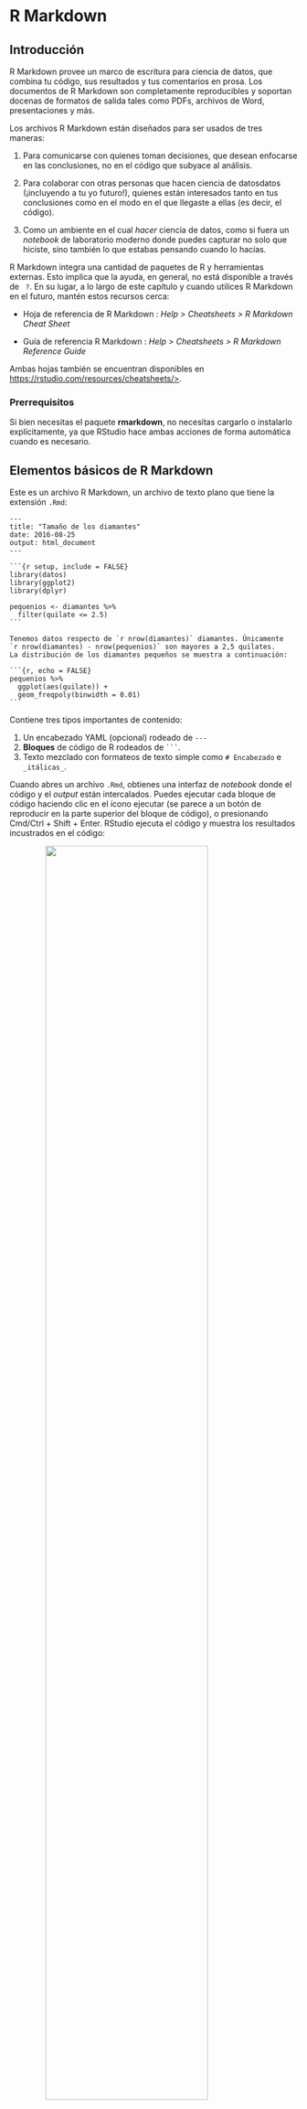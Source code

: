 # R Markdown

## Introducción

R Markdown provee un marco de escritura para ciencia de datos, que combina tu código, sus resultados y tus comentarios en prosa. Los documentos de R Markdown son completamente reproducibles y soportan docenas de formatos de salida tales como PDFs, archivos de Word, presentaciones y más.

Los archivos R Markdown están diseñados para ser usados de tres maneras:

1. Para comunicarse con quienes toman decisiones, que desean enfocarse en las
 conclusiones, no en el código que subyace al análisis.

1. Para colaborar con otras personas que hacen ciencia de datosdatos (¡incluyendo a tu yo futuro!),
 quienes están interesados tanto en tus conclusiones como en el modo en el que
 llegaste a ellas (es decir, el código).

1. Como un ambiente en el cual _hacer_ ciencia de datos, como si fuera un  *notebook* de
 laboratorio moderno donde puedes capturar no solo que hiciste, sino también
 lo que estabas pensando cuando lo hacías.

R Markdown integra una cantidad de paquetes de R y herramientas externas. Esto implica que la ayuda, en general, no está disponible a través de ` ?`. En su lugar, a lo largo de este capítulo y cuando utilices R Markdown en el futuro, mantén estos recursos cerca:

* Hoja de referencia de R Markdown : _Help > Cheatsheets > R Markdown Cheat Sheet_

* Guía de referencia R Markdown : _Help > Cheatsheets > R Markdown Reference
 Guide_

Ambas hojas también se encuentran disponibles en https://rstudio.com/resources/cheatsheets/>.

### Prerrequisitos

Si bien necesitas el paquete __rmarkdown__, no necesitas cargarlo o instalarlo explícitamente, ya que RStudio hace ambas acciones de forma automática cuando es necesario.



## Elementos básicos de R Markdown

Este es un archivo R Markdown, un archivo de texto plano que tiene la extensión `.Rmd`:


````
---
title: "Tamaño de los diamantes"
date: 2016-08-25
output: html_document
---

```{r setup, include = FALSE}
library(datos)
library(ggplot2)
library(dplyr)

pequenios <- diamantes %>%
  filter(quilate <= 2.5)
```

Tenemos datos respecto de `r nrow(diamantes)` diamantes. Únicamente 
`r nrow(diamantes) - nrow(pequenios)` son mayores a 2,5 quilates. 
La distribución de los diamantes pequeños se muestra a continuación:

```{r, echo = FALSE}
pequenios %>%
  ggplot(aes(quilate)) +
  geom_freqpoly(binwidth = 0.01)
```
````

Contiene tres tipos importantes de contenido:

 1. Un encabezado YAML (opcional) rodeado de `---`
 1. __Bloques__ de código de R rodeados de ```` ``` ````.
 1. Texto mezclado con formateos de texto simple como `# Encabezado` e `_itálicas_`.

Cuando abres un archivo `.Rmd`, obtienes una interfaz de *notebook* donde el código y el *output* están intercalados. Puedes ejecutar cada bloque de código haciendo clic en el ícono ejecutar (se parece a un botón de reproducir en la parte superior del bloque de código), o presionando Cmd/Ctrl + Shift + Enter. RStudio ejecuta el código y muestra los resultados incustrados en el código:

<img src="rmarkdown/tamanio-diamantes-cuadernillo.png" width="75%" style="display: block; margin: auto;" />

Para producir un reporte completo que contenga todo el texto, código y resultados, haz clic en "Knit" o presionar Cmd/Ctrl + Shift + K. Puede hacerse también de manera programática con `rmarkdown::render("1-example.Rmd")`. Esto mostrará el reporte en el panel *viewer* y creará un archivo HTML independiente que puedes compartir con otras personas.

<img src="rmarkdown/tamanio-diamantes-reporte.png" width="75%" style="display: block; margin: auto;" />

Cuando haces *knit* el documento (_knit_ significa tejer en inglés), R Markdown envía el .Rmd a _knitr_ (http://yihui.name/knitr/) que ejecuta todos los bloques de código y crea un nuevo documento markdown (.md) que incluye el código y su output. El archivo markdown generado por _knitr_ es procesado entonces por pandoc (http://pandoc.org/) que es el responsable de crear el archivo terminado. La ventaja de este flujo de trabajo en dos pasos es que puedes crear un muy amplio rango de formatos de salida, como aprenderás en [Formatos de R markdown ].

<img src="images/RMarkdownFlow.png" width="75%" style="display: block; margin: auto;" />

Para comenzar con tu propio archivo `.Rmd`, selecciona *File > New File > R Markdown...* en la barra de menú. RStudio iniciará un asistente que puedes usar para pre-rellenar tu archivo con contenido útil que te recuerda cómo funcionan las principales características de R Markdown.

Las siguientes secciones profundizan en los tres componentes de un documento de R Markdown en más detalle: el texto Markdown, los bloques de código y el encabezado YAML.

### Ejercicios

1. Crea un nuevo *notebook* usando _File > New File > R Notebook_. Lee las
 instrucciones. Practica ejecutando los bloques. Verifica que puedes modificar el código, re-ejecútalo, y observa la salida modificada.

1. Crea un nuevo documento R Markdown con _File > New File > R Markdown..._
 Haz clic en el icono apropiado de *Knit*. Haz *Knit* usando el atajo de teclado apropiado. Verifica que puedes modificar el *input* y la actualización del *output*.

1. Compara y contrasta el *notebook* de R con los archivos de R markdown que has
 creado antes. ¿Cómo son similares los outputs? ¿Cómo son diferentes? ¿Cómo son similares los inputs? ¿En qué se diferencian? ¿Qué ocurre si copias el encabezado YAML de uno al otro?

1. Crea un nuevo documento R Markdown para cada uno de los tres formatos
 incorporados: HTML, PDF and Word. Haz *knit* en cada uno de estos tres documentos. ¿Como difiere el output? ¿Cómo difiere el input? (Puedes necesitar instalar LaTeX para poder compilar el output en PDF--- RStudio te preguntará si esto es necesario).

## Formateo de texto con Markdown

La prosa en los archivos `.Rmd` está escrita en Markdown, una colección simple de convenciones para dar formato a archivos de texto plano. Markdown está diseñado para ser fácil de leer y fácil de escribir. Es también muy fácil de aprender. La siguiente guía muestra cómo usar el Markdown de Pandoc, una versión ligeramente extendida de Markdown que R Markdown comprende.


```
Formato de texto
------------------------------------------------------------

*cursiva*   o _cursiva_
**negrita**   __negrita__
`code`
superíndice^2^ y subíndice~2~

Encabezados
------------------------------------------------------------

# Encabezado de primer nivel

## Encabezado de segundo nivel

### Encabezado de tercer nivel

Listas
------------------------------------------------------------

*   Elemento 1 en lista no enumerada

*   Elemento 2

    * Elemento 2a

    * Elemento 2b

1.  Elemento 1 en lista enumerada

1.  Elemento 2. La numeración se incrementa automáticamente en el output.

Enlaces e imágenes
------------------------------------------------------------

<http://ejemplo.com>

[texto del enlace](http://ejemplo.com)

![pie de página opcional](ruta/de/la/imagen.png)

Tablas 
------------------------------------------------------------

Primer encabezado     | Segundo encabezado
--------------------- | ---------------------
Contenido de la celda | Contenido de la celda
Contenido de la celda | Contenido de la celda
```

La mejor manera de aprender estas convenciones es simplemente probar. Tomará unos días, pero pronto se convertirán en algo natural y no necesitarás pensar en ellas. Si te olvidas, puedes tener una útil hoja de referencia con *Help > Markdown Quick Reference*.

### Ejercicios

1. Practica lo que has aprendido crando un CV breve. El título debería ser tu nombre,
 y deberías incluir encabezados para (por lo menos) educación o empleo. Cada una de las secciones debería incluir una lista con viñetas de trabajos/ títulos obtenidos. Resalta el año en negrita.

1. Usando la referencia rápida de R Markdown, descubre como:

 1. Agregar una nota al pie.
 1. Agregar una linea horizontal.
 1. Agregar una cita en bloque.

1. Copia y pega los contenidos de `diamond-sizes.Rmd` desde
 <https://github.com/hadley/r4ds/tree/master/rmarkdown> a un documento local de R Markdown. Revisa que puedes ejecutarlo, agrega texto después del polígono de frecuencias que describa sus características más llamativas.

## Bloques de código

Para ejecutar código dentro de un documento R Markdown, necesitas insertar un bloque o _chunk_, en inglés. Hay tres maneras para hacerlo:

1. Con el atajo de teclado: Cmd/Ctrl + Alt + I

1. Con el ícono "_Insert_" en la barra de edición

1. Tipeando manualmente los delimitadores de bloque ` ```{r} ` y ` ``` `.

Obviamente, nuestra recomendación es que aprendas a usar el atajo de teclado. A largo plazo, te ahorrará mucho tiempo.

Puedes continuar ejecutando el código usando el atajo de teclado que para este momento (¡esperamos!) ya conoces y amas : Cmd/Ctrl + Enter. Sin embargo, los bloques de código tienen otro atajo de teclado: Cmd/Ctrl + Shift + Enter, que ejecuta todo el código en el bloque. Piensa el bloque como una función. Un bloque debería ser relativamente autónomo y enfocado en torno a una sola tarea.

Las siguientes secciones describen el encabezado de bloque, que consiste en ```` ```{r ````, seguido por un nombre opcional para el bloque, seguido luego por opciones separadas por comas y un `}`. Luego viene tu código de R. El término del bloque se indica con un ```` ``` ```` final.

### Nombres de los bloques

Los bloques puede tener opcionalmente nombres: ```` ```{r nombre} ````. Esto presenta tres ventajas:

1. Puedes navegar más fácilmente a bloques específicos usando el navegador de código
 desplegable abajo a la izquierda en el editor de *script*:

 <img src="screenshots/rmarkdown-chunk-nav.png" width="30%" style="display: block; margin: auto;" />

1. Los gráficos producidos por los bloques tendrán nombres útiles que hace que sean
 más fáciles de utilizar en otra parte. Más sobre esto en la sección sobre [otras opciones importantes].

1. Puedes crear redes de bloques guarados en el caché para evitar re-ejecutar cómputos costosos
 en cada ejecución. Más sobre esto más adelante.

Hay un nombre de bloque que tiene comportamiento especial: `setup`. Cuando te encuentras en modo *notebook*, el bloque llamado setup se ejecutará automáticamente una vez, antes de ejecutar cualquier otro código.

### Opciones de los bloques

La salida de los bloques puede personalizarse con __options__, que son argumentos suministrados en el encabezado del bloque. Knitr provee casi 60 opciones que puedes usar para personalizar tus bloques de código. Aquí cubriremos las opciones de bloques más importantes que usarás más frecuentemente. Puedes ver la lista completa en <http://yihui.name/knitr/options/>.

El conjunto más importante de opciones controla si tu bloque de código es ejecutado y qué resultados estarán insertos en el reporte final:

* `eval = FALSE` evita que el código sea evaluado. (Y, obviamente, si el código no es
 ejecutado no se generaran resultados). Esto es útil para mostrar códigos de ejemplo, o para deshabilitar un gran bloque de código sin comentar cada línea.

* `include = FALSE` ejecuta el código, pero no muestra el código o los resultados
 en el documento final. Usa esto para código de configuración que no quieres que abarrote tu reporte.

* `echo = FALSE` evita que se vea el código, pero sí muestra los resultados en el archivo
 final. Utiliza esto cuando quieres escribir reportes enfocados a personas que no quieren ver el código subyacente de R.

* `message = FALSE` o `warning = FALSE` evita que aparezcan mensajes o advertencias
 en el archivo final.

* `results = 'hide'` oculta el *output* impreso; `fig.show = 'hide'` oculta
 gráficos.

* `error = TRUE` causa que el *render* continúe incluso si el código devuelve un error.
 Esto es algo que raramente quieres incluir en la versión final de tu reporte, pero puede ser muy útil si necesitas depurar exactamente qué ocurre dentro de tu `.Rmd`. Es también útil si estás enseñando R y quieres incluir deliberadamente un error. Por defecto, `error = FALSE` provoca que el *knitting* falle si hay incluso un error en el documento.

La siguiente tabla resume qué tipos de *output* suprime cada opción:

Opción | Ejecuta | Muestra | Output | Gráficos | Mensajes |Advertencias
-------------------|----------|-----------|--------|----------|----------|------------
`eval = FALSE` | - | | - | - | - | -
`include = FALSE` | | - | - | - | - | -
`echo = FALSE` | | - | | | |
`results = "hide"` | | | - | | |
`fig.show = "hide"`| | | | - | |
`message = FALSE` | | | | | - |
`warning = FALSE` | | | | | | -

### Tablas

Por defecto, R Markdown imprime data frames y matrices tal como se ven en la consola:


```r
mtcars[1:5, ]
#>                    mpg cyl disp  hp drat    wt  qsec vs am gear carb
#> Mazda RX4         21.0   6  160 110 3.90 2.620 16.46  0  1    4    4
#> Mazda RX4 Wag     21.0   6  160 110 3.90 2.875 17.02  0  1    4    4
#> Datsun 710        22.8   4  108  93 3.85 2.320 18.61  1  1    4    1
#> Hornet 4 Drive    21.4   6  258 110 3.08 3.215 19.44  1  0    3    1
#> Hornet Sportabout 18.7   8  360 175 3.15 3.440 17.02  0  0    3    2
```

Si prefieres que los datos tengan formato adicional, puedes usar la función `knitr::kable`. El siguiente código genera una Tabla \@ref(tab:kable).


```r
knitr::kable(
  mtcars[1:5, ],
  caption = "Un kable de knitr."
)
```



Table: (\#tab:kable)Un kable de knitr.

|                  |  mpg| cyl| disp|  hp| drat|    wt|  qsec| vs| am| gear| carb|
|:-----------------|----:|---:|----:|---:|----:|-----:|-----:|--:|--:|----:|----:|
|Mazda RX4         | 21.0|   6|  160| 110| 3.90| 2.620| 16.46|  0|  1|    4|    4|
|Mazda RX4 Wag     | 21.0|   6|  160| 110| 3.90| 2.875| 17.02|  0|  1|    4|    4|
|Datsun 710        | 22.8|   4|  108|  93| 3.85| 2.320| 18.61|  1|  1|    4|    1|
|Hornet 4 Drive    | 21.4|   6|  258| 110| 3.08| 3.215| 19.44|  1|  0|    3|    1|
|Hornet Sportabout | 18.7|   8|  360| 175| 3.15| 3.440| 17.02|  0|  0|    3|    2|



Lee la documentación para `?knitr::kable` para ver los otros modos en los que puedes personalizar la tabla. Para una mayor personalización, considera los paquetes __xtable__, __stargazer__, __pander__, __tables__ y __ascii__. Cada uno provee un set de herramientas para generar tablas con formato a partir código de R.

Hay también una gran cantidad de opciones para controlar cómo las figuras están embebidas o incrustadas. Aprenderás sobre esto en la sección [guardando tus gráficos].

### Caching

Normalmente, cada *knit* de un documento empieza desde una sesión limpia. Esto es genial para la reproducibilidad, porque se asegura que has capturado cada cómputo importante en el código. Sin embargo, puede ser doloroso si tienes cómputos que toman mucho tiempo. La solución es `cache = TRUE`. Cuando está configurada, esto guarda el output del bloque en un archivo con un nombre especial en el disco. En ejecuciones siguientes, _knitr_ revisará si el código ha cambiado, y si no ha hecho, reutilizará los resultados del caché.

El sistema de caché debe ser usado con cuidado, porque por defecto está solo basado en el código, no en sus dependencias. Por ejemplo, aquí el bloque `datos_procesados` depende del bloque `datos_crudos`:
 
    ```{r datos_crudos}
    datos_crudos <- readr::read_csv("un_archivo_muy_grande.csv")
    ```
    
    ```{r datos_procesados, cache = TRUE}
    datos_procesados <- datos_crudos %>% 
      filter(!is.na(variable_important)) %>% 
      mutate(nueva_variable = transformacion_complicada(x, y, z))
    ```



Hacer *caching* en el bloque `datos_procesados` significa que se re-ejecutará si el pipeline de _dplyr_ se modifica, pero no re-ejecutará si cambia la llamada a `read_csv()`. Puedes evitar este problema con la opción de bloque `dependson` (_depende de_, en inglés):


    ```{r datos_procesados, cache = TRUE, dependson = "datos_crudos"}
    datos_procesados <- datos_crudos %>% 
      filter(!is.na(variable_important)) %>% 
      mutate(nueva_variable = transformacion_complicada(x, y, z))
    ```


`dependson` debiese incluir un vector de caracteres de *cada* bloque del que depende el bloque cacheado. _Knitr_ actualizará los resultados para el bloque cacheado cada vez que detecta que una de sus dependencias ha cambiado.

Ten en cuenta que los bloques de código no se actualizarán si `un_archivo_muy_grande.csv` cambia, porque el caché de _knitr_ solo hace seguimiento de los cambios dentro del archivo `.Rmd`. Si quieres seguir también los cambios hechos en ese archivo, puedes usar la opción `cache.extra`. Esta es una expresión arbitraria de R que invalidará el *caché* cada vez que cambie. Una buena función a usar es `file.info()`: genera mucha información sobre el archivo incluyendo cuándo fue su última modificación. Puedes escribir entonces:

    ```{r datos_crudos, cache.extra = file.info("un_archivo_muy_grande.csv")}
    datos_crudos <- readr::read_csv("un_archivo_muy_grande.csv")
    ```

A medida que tus estrategias de *cacheo* se vuelvan progresivamente más complicadas, es una buena idea limpiar regularmente todos tus *cachés* con `knitr::clean_cache()`.

Hemos utilizado el consejo de [David Robinson](https://twitter.com/drob/status/738786604731490304) para nombrar estos bloques: cada bloque debe nombrarse según el objeto principal que crea. Esto hace mucho más fácil entender la especificación `dependson`.

### Opciones globales

A medida que trabajes más con _knitr_, descubrirás que algunas de las opciones de bloque por defecto no se ajustan a tus necesidades y querrás cambiarlas. Puedes hacer esto incluyendo `knitr::opts_chunk$set()` en un bloque de código. Por ejemplo, cuando escribimos libros y tutoriales seteamos:


```r
knitr::opts_chunk$set(
  comment = "#>",
  collapse = TRUE
)
```

Esto utiliza nuestro formato preferido de comentarios y se asegura que el código y el *output* se mantengan entrelazados. Por otro lado, si preparas un reporte, puedes fijar:

```r
knitr::opts_chunk$set(
  echo = FALSE
)
```

Esto ocultará por defectoel código, así que solo mostrará los bloques que deliberadamente has elegido mostrar (con `echo = TRUE`). Puedes considerar fijar `message = FALSE` y `warning = FALSE`, pero eso puede hacer más díficil la tarea de depurar problemas, porque no verías ningún mensajes en el documento final.

### Código dentro de una línea

Hay otro modo de incluir código R en un documento R Markdown: directamente en el texto, con:`` `r ` ``. Esto puede ser muy útil si mencionas propiedades de tus datos en el texto. Por ejemplo, en el documento de ejemplo que utilizamos al comienzo del capítulo teníamos:

> Tenemos datos sobre `` `r nrow(diamonds)` `` diamantes.
> Solo `` `r nrow(diamonds) - nrow(smaller)` `` son de más de
> 2.5 quilates. La distribución de los restantes se muestra a continuación:

Cuando hacemos *knit*, los resultados de estos cómputos están insertos en el texto:

> Tenemos datos de 53940 diamantes. Solo 126 son de más de
> 2.5 quilates. La distribución de los restantes se muestra a continuación:

Cuando insertas números en el texto, la función `format()` es tu amiga. Esta permite establecer el número de dígitos (`digits`) para que no imprimas con un grado ridículo de precisión y el separador de miles (`big.mark`) para hacer que los números sean más fáciles de leer. Siempre combinamos estos en una función de ayuda:


```r
coma <- function(x) format(x, digits = 2, big.mark = ",")
coma(3452345)
#> [1] "3,452,345"
coma(.12358124331)
#> [1] "0.12"
```

### Ejercicios

1. Incluye una sección que explore cómo los tamaños de diamantes varían por corte, color y claridad. Asume que escribes un reporte para alguien que no conoce R, por lo que en lugar de fijar `echo = FALSE` en cada bloque, fija una opción global.

1. Descarga `diamond-sizes.Rmd` de <https://github.com/cienciadedatos/r4ds/blob/traduccion/rmarkdown>. Agrega una sección
 que describa los 20 diamantes mas grandes, incluyendo una tabla que muestre sus atributos más importantes.

1. Modifica `diamonds-sizes.Rmd` para usar `coma()` para producir un formato de *output* ordenado. También incluye el porcentaje de diamantes que son mayores a 2.5 quilates.

1. Define una red de bloques donde `d` dependa de `c` y de `b`, y
 tanto `b` y `c` dependan de `a`. Haz que cada bloque imprima `lubridate::now()`, fija `cache = TRUE` y verifica que estás comprendiendo cómo se almacena en *cache*.

## Solucionando problemas

Solucionar problemas en documentos de R Markdown puede ser muy desafiante, ya que no te encuentras usando R en un ambiente de R interactivo. Es por eso que necesitarás aprender algunos trucos nuevos. La primera cosa que siempre debes intentar es recrear el problema en una sesión interactiva. Reinicia R, ejecuta todos los bloques de código (ya sea desde el menú Code, desde el menú desplegable bajo Run o con el atajo del teclado Ctrl + Alt + R). Si tienes suerte, eso recreará el problema y podrás descubrir lo que está ocurriendo interactivamente.

Si eso no ayuda, debe haber algo diferente entre tu ambiente interactivo y el ambiente de R Markdown. Tendrás que explorar sistemáticamente las opciones. La diferencia más común es el directorio de trabajo: el directorio de trabajo de R Markdown es el directorio en el que se encuentra. Revisa que el directorio de trabajo es el que esperas incluyendo `getwd()` en un bloque.

A continuación, piensa en todas las cosas que podrían causar el error. Necesitarás revisar sistemáticamente que tu sesión de R y tu sesión de R Markdown sean la misma. La manera más fácil de hacer esto es fijar `error = TRUE` en el bloque que causa problemas, y luego usa `print()` y `str()` para revisar que la configuración es la esperada.

## Encabezado YAML

Puedes controlar otras configuraciones de "documento completo" haciendo ajustes a los parámetros del encabezado YAML. Estarás preguntándote que significa YAML: es la sigla en inglés de la frase *"yet another markup language"*, que significa *"otro lenguaje de marcado más"*. Este lenguaje de marcado está diseñado para representar datos jerárquicos de modo tal que sea fácil de escribir y leer para humanos. R Markdown lo utiliza para controlar muchos detalles del *output.* Aquí discutiremos dos: parámetros del documento y bibliografías.

### Parámetros

Los documentos R Markdown pueden incluir uno o mas parámetros cuyos valores pueden ser fijados cuando se renderiza el reporte. Los parámetros son útiles cuando quieres re-renderizar el mismo reporte con valores distintos para varios inputs clave. Por ejemplo, podrías querer producir reportes de venta por ramas, resultados de un examen por alumno, resúmenes demográficos por país. Para declarar uno o más parámetros, utiliza el campo `params`.

Este ejemplo utiliza el parámetro `my_class` para determinar que clase de auto mostrar:


````
---
output: html_document
params:
  mi_clase: "suv"
---

```{r setup, include = FALSE}
library(datos)
library(ggplot2)
library(dplyr)

clase <- millas %>% filter(clase == params$mi_clase)
```

# Economía de combustible en vehículos de tipo `r params$mi_clase`

```{r, message = FALSE}
ggplot(clase, aes(cilindrada, autopista)) +
  geom_point() +
  geom_smooth(se = FALSE)
```
````

Como puedes ver, los parámetros están disponibles dentro de los bloques de código como una lista de solo lectura llamada `params`.

Puedes escribir vectores atómicos directamente en el encabezado YAML. Puedes también ejecutar expresiones arbitrarias de R agregando `!r` antes del valor del parámetro. Esta es una buena manera de especificar parámetros de fecha/hora.

```yaml
params:
 start: !r lubridate::ymd("2015-01-01")
 snapshot: !r lubridate::ymd_hms("2015-01-01 12:30:00")
```

En RStudio, puedes hacer clic en la opción "Knit with Parameters" en el menú desplegable *Knit* para fijar parámetros, renderizar y previsualizar en un solo paso amigable. Puedes personalizar el diálogo fijando otras opciones en el encabezado. Ver para más detalles <http://rmarkdown.rstudio.com/developer_parameterized_reports.html#parameter_user_interfaces> (en inglés).

De manera alternativa, si necesitas producir varios reportes parametrizados, puedes ejecutar `rmarkdown::render()` con una lista de `params`:


```r
rmarkdown::render("fuel-economy.Rmd", params = list(mi_clase = "suv"))
```

Esto es particularmente poderoso en conjunto con `purrr:pwalk()`. El siguiente ejemplo crea un reporte para cada valor de `clase` que se encuentra  en `millas`. Primero creamos un data frame que tiene una fila para cada clase, dando el nombre de archivo (`filename`) del reporte y los `params`:


```r
reportes <- tibble(
  clase = unique(millas$clase),
  filename = stringr::str_c("economia-combustible-", clase, ".html"),
  params = purrr::map(clase, ~ list(mi_clase = .))
)
reportes
#> # A tibble: 7 × 3
#>   clase     filename                            params          
#>   <chr>     <chr>                               <list>          
#> 1 compacto  economia-combustible-compacto.html  <named list [1]>
#> 2 mediano   economia-combustible-mediano.html   <named list [1]>
#> 3 suv       economia-combustible-suv.html       <named list [1]>
#> 4 2asientos economia-combustible-2asientos.html <named list [1]>
#> 5 minivan   economia-combustible-minivan.html   <named list [1]>
#> 6 pickup    economia-combustible-pickup.html    <named list [1]>
#> # ℹ 1 more row
```

Entonces unimos los nombres de las columnas con los nombres de los argumentos de `render()`, y utilizamos la función `pwalk()` (*parallel walk*) del paquete **purrr** para invocar `render()` una vez en cada fila:


```r
reportes %>%
  select(output_file = filename, params) %>%
  purrr::pwalk(rmarkdown::render, input = "fuel-economy.Rmd")
```

### Bibliografías y citas

Pandoc puede generar automáticamente citas y bibliografía en varios estilos. Para usar esta característica, especifica un archivo de bibliografía usando el campo `bibliography` en el encabezado de tu archivo. El campo debe incluir una ruta del directorio que contiene tu archivo .Rmd al archivo que contiene el archivo de bibliografía:

```yaml
bibliography: rmarkdown.bib
```

Puedes usar muchos formatos comunes de biliografía incluyendo BibLaTeX, BibTeX, endnote, medline.

Para crear una cita dentro de tu archivo .Rmd, usa una clave compuesta de ‘@’ + el identificador de la cita del archivo de la bibliografía. Después, ubica esta cita entre corchetes. Aquí hay algunos ejemplos:

```markdown
Multiple citas se separan con un `;`: Bla bla[@smith04; @doe99].

Puedes incluir comentarios arbritarios dentro de los corchetes:
Bla bla [ver @doe99, pp. 33-35; también @smith04, ch. 1].

Remover los corchetes para crear una cita dentro del texto: @smith04
dice bla, o @smith04 [p. 33] dice bla.

Agrega un signo `-` antes de la cita para eliminar el nombre del autor:

Smith dice bla [-@smith04].
```

Cuando R Markdown *renderice* tu archivo, construirá y agregará una bibliografía al final del documento. La bibliografía contendrá cada una de las referencias citadas de tu archivo de bibliografía, pero no contendrá un encabezado de sección. Como resultado, es una práctica común finalizar el archivo con un encabezado de sección para la bibliografía, tales como `# Referencias` or `# Bibliografía`.

Puedes cambiar el estilo de tus citas y bibliografía referenciando un archivo CSL (sigla de "citation style language", es decir, lenguaje de estilo de citas) en el campo `csl`:

```yaml
bibliography: rmarkdown.bib
csl: apa.csl
```

Tal y como en el campo de bilbiografía, tu archivo csl debería contener una ruta al archivo. Aquí asumimos que el archivo csl está en el mismo directorio que el archivo .Rmd. Un buen lugar para encontrar archivos CSL para estilos de bibliografía comunes es <http://github.com/citation-style-language/styles>.

## Aprendiendo más

R Markdown es todavía relativamente reciente y sigue creciendo con rapidez. El mejor lugar para estar al tanto de las innovaciones es el sitio oficial de R Markdown: <http://rmarkdown.rstudio.com>.

Hay dos tópicos importantes que no hemos mencionado aquí: colaboraciones y los detalles de comunicar de manera precisa tus ideas a otros seres humanos. La colaboración es una parte vital de la ciencia de datos moderna y puedes hacer tu vida mucho más fácil si usas herramientas de control de versión, tales como Git y GitHub. Recomendamos dos recursos gratuitos que te enseñarán Git:

1. "Happy Git with R": una introducción amigable a Git y GitHub para personas que usan R, de Jenny Bryan. El libro esta disponible de manera libre en línea en: <http://happygitwithr.com>

1. El capitulo "Git and GitHub" de _R Packages_, de Hadley Wickham. Puedes también leerlo online: <https://r-pkgs.org/git.html>.

Tampoco hemos hablado acerca de qué es lo que realmente deberías escribir para poder comunicar claramente los resultados de tu análisis. Para mejorar tu escritura, recomendamos leer cualquiera de estos libros (en inglés): [_Style: Lessons in Clarity and Grace_](https://amzn.com/0134080416) de Joseph M. Williams & Joseph Bizup o  [_The Sense of Structure: Writing from the Reader's Perspective_](https://amzn.com/0205296327) de George Gopen. Ambos libros te ayudarán a entender la estructura de oraciones y párrafos, y te darán las herramientas para hacer más clara tu escritura. (Estos libros son bastante caros si se compran nuevos, pero dado que son usados en muchas clases de inglés es posible encontrar copias baratas de segunda mano). George Gopen también ha escrito varios artículos cortos en inglés sobre escritura en <https://www.georgegopen.com/the-litigation-articles.html>. Están dirigidos a abogados, pero casi todo también se aplica en el contexto de la ciencia de datos.
